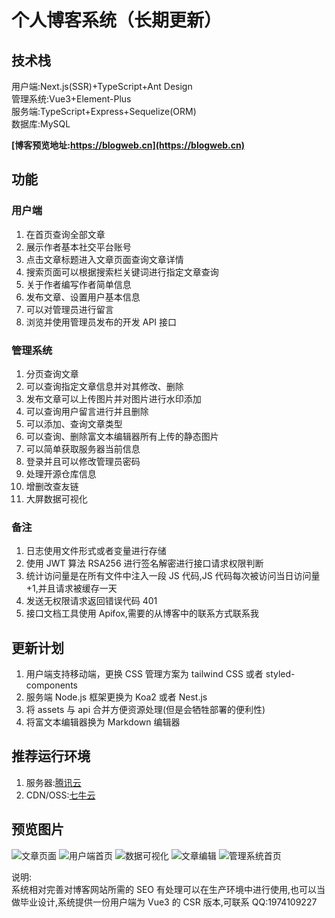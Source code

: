 # 个人博客系统（长期更新）

## 技术栈

用户端:Next.js(SSR)+TypeScript+Ant Design  
管理系统:Vue3+Element-Plus  
服务端:TypeScript+Express+Sequelize(ORM)  
数据库:MySQL

**[博客预览地址:https://blogweb.cn](https://blogweb.cn)**

## 功能

### 用户端

1.  在首页查询全部文章
2.  展示作者基本社交平台账号
3.  点击文章标题进入文章页面查询文章详情
4.  搜索页面可以根据搜索栏关键词进行指定文章查询
5.  关于作者编写作者简单信息
6.  发布文章、设置用户基本信息
7.  可以对管理员进行留言
8.  浏览并使用管理员发布的开发 API 接口

### 管理系统

1.  分页查询文章
2.  可以查询指定文章信息并对其修改、删除
3.  发布文章可以上传图片并对图片进行水印添加
4.  可以查询用户留言进行并且删除
5.  可以添加、查询文章类型
6.  可以查询、删除富文本编辑器所有上传的静态图片
7.  可以简单获取服务器当前信息
8.  登录并且可以修改管理员密码
9.  处理开源仓库信息
10. 增删改查友链
11. 大屏数据可视化

### 备注

1.  日志使用文件形式或者变量进行存储
2.  使用 JWT 算法 RSA256 进行签名解密进行接口请求权限判断
3.  统计访问量是在所有文件中注入一段 JS 代码,JS 代码每次被访问当日访问量+1,并且请求被缓存一天
4.  发送无权限请求返回错误代码 401
5.  接口文档工具使用 Apifox,需要的从博客中的联系方式联系我

## 更新计划

1.  用户端支持移动端，更换 CSS 管理方案为 tailwind CSS 或者 styled-components
2.  服务端 Node.js 框架更换为 Koa2 或者 Nest.js
3.  将 assets 与 api 合并方便资源处理(但是会牺牲部署的便利性)
4.  将富文本编辑器换为 Markdown 编辑器

## 推荐运行环境

1. 服务器:[腾讯云](https://curl.qcloud.com/VEizLhRn "腾讯云,轻量应用服务器")
2. CDN/OSS:[七牛云](https://s.qiniu.com/NZ3Iz2 "七牛云,CDN,OSS")

## 预览图片

![文章页面](https://disk.blogweb.cn/open-source/blog/1.jpg "文章页面")
![用户端首页](https://disk.blogweb.cn/open-source/blog/2.jpg "用户端首页")
![数据可视化](https://disk.blogweb.cn/open-source/blog/3.jpg "数据可视化")
![文章编辑](https://disk.blogweb.cn/open-source/blog/4.jpg "文章编辑")
![管理系统首页](https://disk.blogweb.cn/open-source/blog/5.jpg "管理系统首页")

说明:  
系统相对完善对博客网站所需的 SEO 有处理可以在生产环境中进行使用,也可以当做毕业设计,系统提供一份用户端为 Vue3 的 CSR 版本,可联系 QQ:1974109227
